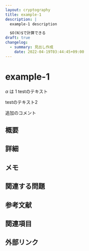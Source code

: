 ```yaml
---
layout: cryptography
title: example-1
description: |
  example-1 description

  $O(N)$で計算できる
draft: true
changelog:
  - summary: 見出し作成
    date: 2022-04-19T03:44:45+09:00
---
```


# example-1

$\alpha$ は $1$
testのテキスト

testのテキスト2

追加のコメント

## 概要

## 詳細

## メモ

## 関連する問題

## 参考文献

## 関連項目

## 外部リンク
